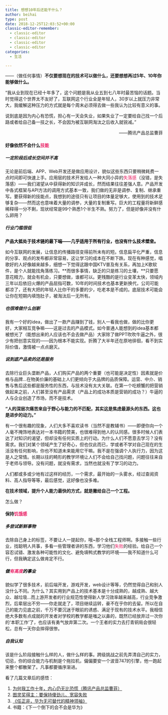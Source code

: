 ```yaml
---
title: 想想10年后还能干什么？
author: beihai
type: post
date: 2018-12-25T12:03:52+00:00
classic-editor-remember:
  - classic-editor
  - classic-editor
  - classic-editor
  - classic-editor
categories:
  - 生活

---
```

<span>——（做任何事情）</span>**不仅要想现在的技术可以做什么，还要想想再过5年、10年你能够做什么。**
  
“我从业到现在已经十年多了，这个问题是我从业五到七八年时最苦恼的话题。当时觉得这个世界太不友好了，互联网这个行业全是年轻人，30岁以上就压力非常大，我缓解这种压力的方式就是每个周末必须得去做一些我认为比较有意义的事。
  
说到底是因为内心有恐慌，担心有一天会失业，如果失业了一定要给自己找一个后路或者给自己备一技之长，不会因为被互联网淘汰之后收入就锐减。”

<p style="text-align: right;">
  ——腾讯产品总监曹菲
</p>

#### 好像依然不会什么<span style="color: #e91e63;">技能</span>

##### 一定阶段后成长空间并不高

无论是前后端、APP、Web开发还是做应用设计，貌似这些东西只要稍微耗费一点时间即可快速上手。应用层的技术开发给人一种大同小异的<span style="color: #e91e63;">失落感</span><span style="color: #000000;">（</span>没错，是失落感）——我们渴望从中获得新的知识并成长，然而结果往往差强人意。产品开发中各式框架与API方法的调用方式基本一致，我们做的无非是调参、复制、继承重写。要获得新的技能点，我想到的途径只有让项目的体量足够大，使用到的技术足够复杂——然而这也意味着大量的调参，大量的复制重写。巨大的工程量将新鲜感稀释得一分不剩，现状经常是99个熟悉1个半生不熟。<span>努力了，但是好像并没有什么卵用？</span>

##### 行业门槛很低

**<span style="color: #000000;">产品大抵处于技术链的最下端——几乎适用于所有行业，也没有什么技术壁垒。</span>**
  
如今互联网的发展，让信息的传播路径变得前所未有的短。信息扁平化严重，信息的分享、观点的发布都非常容易，这让学习的成本在不断下跌。现在有种感觉，唱歌好的人好像越来越多，细想一下觉得这跟中国KTV普及有关系，再加上K歌软件，是个人就能找角落练习。**而很多事情，缺乏的只是练习的土壤，**只要愿意花精力，就会有机会，<span>只要想做，谁都可以。更残酷的是行业变革太快，领域内三年以后依旧火爆的产品屈指可数，10年的时间技术也基本更新换代，公司可能都凉了，还有大把的年轻人比你干的多要的少，吃老本是不成的。底层技术可能会让你在短期内填饱肚子，被淘汰后一无所有。</span>

##### 也很难做什么创新

我有一个好的idea，做出了一款产品赚到了钱，别人一看我也做，做的比你更好，大家相互竞争嘛——这是过去的产品模式。如今普通人能想到的idea基本都被想光了（能想出来的人应该也不会去做产品）大家除了做PPT吹吹牛逼之外，很少有把创意实现的——因为根本不能实现。折腾了大半年还在原地徘徊，看不到实际价值，激情被一点点磨灭。

##### 说到底产品卖的还是服务

去除行业巨头垄断产品，人们购买产品的两个重要（也可能是决定性）因素就是价格与品牌&#8230;在物美价廉的基础上人们更倾向于大品牌的品质保障。运营、中介、销售与售后这些都是服务性的东西，与技术没有太大关联。在第一个吃螃蟹的把营销做起来之前，人们甚至没有产品需求（产品上的成功本质是营销的成功？）牛逼的人与企业创造了市场，而不是技术。
  
**“人的深层次痛苦来自于野心与能力的不匹配，其实这是焦虑最源头的东西。这也是进步的动力。”**
  
有一个很有趣的现象，人们大多不喜欢读书（当然不是教辅书）——即便你向一个人毫不掩饰地表达对一本书籍的赞美，也很难得到他人的认同感。很多时候人们表达了对知识的渴望，但却没有任何实质上的行动。为什么人们不愿意去学习？没有需求。我们对某个领域产生了好奇心，但也仅此而已，学或者不学对自己现在的生活没有任何影响，你也不知道未来能用它干嘛。我不是在强调个人执行力，因为这是人之常情。长期以往的畸形的教学环境让人们不会给自己找问题，问题往往来自于老师与领导。没有问题，就没有需求，当然也就没有了学习的动力。
  
人们都或多或少地有过这样的经历，一个需求，最开始的一头雾水，经过查阅资料、高人指导等等，最后感觉，这好像也没多难。
  
**在技术领域，提升个人能力最快的方式，就是撇给自己一个工程。**
  
怎么做？

#### 保持<span style="color: #e91e63;">饥饿感</span>

##### 多尝试新鲜事物

去除自己身上的标签，不要让人一提起你，哦~那个全栈工程师啊。多接触一些行业，找聪明人共事，多看一些管理者讲的东西，学习他们<span style="color: #e91e63;">失败</span>的经验。给自己一个<span>容忍试错、激发各种可能性的文化、避免填鸭式教学的环境——我不知道什么可行，但我确定这么做肯定不行。</span>

##### <span style="color: #000000;">做<span style="color: #e91e63;">有高度</span>的事业</span>

貌似学了很多技术，前后端开发，游戏开发，web设计等等，仍然觉得自己和别人没什么不同。为什么？其实用到产品上的技术基本是十分成熟的，越成熟、越大众、越垃圾&#8230;而上游开发者的行业规范性使得新人学习效率越来越高，行业竞争激烈，后辈层出不穷——你走就走了，项目继续运转，豪不在乎你的去留。所以在自己的能力见底之前，千万不要沉迷于眼前的诱惑、满足于现有的技术水平。我相信绝大多数有点成就的开发者对学校的教学都是嗤之以鼻的，既然已经放弃过一次你的‘本职工作’了，也应该有勇气放弃第二次。一个王者的实力去打青铜局会很轻松，总有一天你会摔得很惨。

##### 自我认知

该是什么阶段接触什么样的人，做什么样的事。跨级挑战之前先弄清自己的实力，切忌，你的综合能力与机制是个拖拉机，偏偏要安一个波音747的引擎，他一跑起来整个都散架了。凡事都要循序渐进。
  
看了几篇文章后的感悟：

  1. <a href="https://blog.csdn.net/wangshubo1989/article/details/49284165" target="_blank" rel="noopener noreferrer">为何我工作十年，内心仍无比恐慌（腾讯产品总监曹菲）</a>
  2. <a href="https://www.huxiu.com/article/261759.html?rec=similar" target="_blank" rel="noopener noreferrer">图灵奖得主：要保持傻劲儿、宽容失败</a>
  3. <a href="https://yuwen.chazidian.com/yuedu70864/" target="_blank" rel="noopener noreferrer">《任正非，华为无可替代的精神领袖》</a>
  4. 书籍：《下一个倒下的会不会是华为》